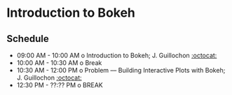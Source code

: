 # Introduction to Bokeh

## Schedule

 * 09:00 AM - 10:00 AM  o  Introduction to Bokeh; J. Guillochon [:octocat:](https://github.com/guillochon)
 * 10:00 AM - 10:30 AM  o  Break
 * 10:30 AM - 12:00 PM  o  Problem –– Building Interactive Plots with Bokeh; J. Guillochon [:octocat:](https://github.com/guillochon)
 * 12:30 PM - ??:?? PM  o  BREAK
